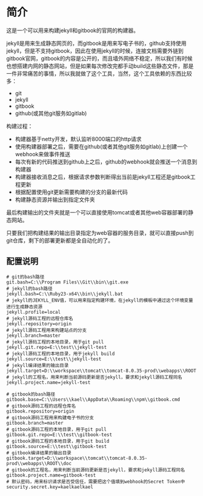 # 简介

这是一个可以用来构建jekyll和gitbook的官网的构建器。

jekyll是用来生成静态网页的，而gitbook是用来写电子书的，github支持使用jekyll，但是不支持gitbook，因此在使用jekyll的时候，连接文档需要外链到gitbook官网，gitbook的内容是公开的，而且墙外网络不稳定，所以我们有时候也想搭建内网的静态网站，但是如果每次修改完都手动build这些静态文件，那是一件非常痛苦的事情，所以我就做了这个工具，当然，这个工具依赖的东西比较多：

* git
* jekyll
* gitbook
* github(或其他git服务如gitlab)

构建过程：

* 构建器基于netty开发，默认监听8000端口的http请求
* 使用构建器部署之后，需要在github(或者其他git服务如gitlab)上创建一个webhook来做事件推送
* 每次有新的代码推送到github上之后，github的webhook就会推送一个消息到构建器
* 构建器接收消息之后，根据请求参数判断得出当前是jekyll工程还是gitbook工程更新
* 根据配置使用git更新需要构建的分支的最新代码
* 构建静态资源并输出到指定文件夹

最后构建输出的文件夹就是一个可以直接使用tomcat或者其他web容器部署的静态网站。

只要我们把构建结果的输出目录指定为web容器的服务目录，就可以直接push到git仓库，剩下的部署更新都是全自动化的了。

## 配置说明

```
# git的bash路径
git.bash=C:\\Program Files\\Git\\bin\\git.exe
# jekyll的bash路径
jekyll.bash=C:\\Ruby23-x64\\bin\\jekyll.bat
# jekyll的JEKYLL_ENV值，可以用来指定构建环境，在jekyll的模板中通过这个环境变量进行生成静态资源
jekyll.profile=local
# jekyll源码工程的远程仓库名
jekyll.repository=origin
# jekyll源码工程用来构建站点的分支
jekyll.branch=master
# jekyll源码工程的本地目录，用于git pull
jekyll.git.repo=E:\\test\\jekyll-test
# jekyll源码工程的本地目录，用于jekyll build
jekyll.source=E:\\test\\jekyll-test
# jekyll编译结果的输出目录
jekyll.target=D:\\workspace\\tomcat\\tomcat-8.0.35-prod\\webapps\\ROOT
# jekyll的工程名，用来判断当前源码更新是否jekyll，要求和jekyll源码工程同名
jekyll.project.name=jekyll-test

# gitbook的bash路径
gitbook.base=C:\\Users\\kael\\AppData\\Roaming\\npm\\gitbook.cmd
# gitbook源码工程的远程仓库名
gitbook.repository=origin
# gitbook源码工程用来构建电子书的分支
gitbook.branch=master
# gitbook源码工程的本地目录，用于git pull
gitbook.git.repo=E:\\test\\gitbook-test
# gitbook源码工程的本地目录，用于git build
gitbook.source=E:\\test\\gitbook-test
# gitbook编译结果的输出目录
gitbook.target=D:\\workspace\\tomcat\\tomcat-8.0.35-prod\\webapps\\ROOT\\doc
# gitbook的工程名，用来判断当前源码更新是否jekyll，要求和jekyll源码工程同名
gitbook.project.name=gitbook-test
# 默认密码，用来标识请求是否受信任，需要把这个值填到webhook的Secret Token中
security.secret.key=kaelkaelkael
```